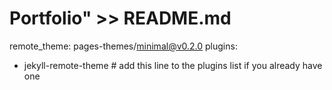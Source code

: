# Portfolio" >> README.md
remote_theme: pages-themes/minimal@v0.2.0
plugins:
- jekyll-remote-theme # add this line to the plugins list if you already have one
